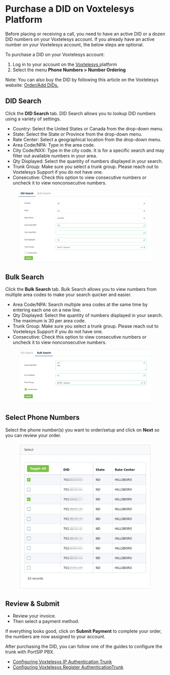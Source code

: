 # Purchase a DID on Voxtelesys Platform

Before placing or receiving a call, you need to have an active DID or a dozen DID numbers on your Voxtelesys account. If you already have an active number on your Voxtelesys account, the below steps are optional.

To purchase a DID on your Voxtelesys account:

1. Log in to your account on the [Voxtelesys ](https://portal.voxtelesys.net/)platform
2. Select the menu **Phone Numbers > Number Ordering**

Note: You can also buy the DID by following this article on the Voxtelesys website: [Order/Add DIDs.](https://voxtelesys.com/tutorial/voxtelesys-portal-order-add-dids)

## **DID Search**

Click the **DID Search** tab. DID Search allows you to lookup DID numbers using a variety of settings.

* Country: Select the United States or Canada from the drop-down menu.
* State: Select the State or Province from the drop-down menu.
* Rate Center: Select a geographical location from the drop-down menu.
* Area Code/NPA: Type in the area code.
* City Code/NXX: Type in the city code. It is for a specific search and may filter out available numbers in your area.
* Qty Displayed: Select the quantity of numbers displayed in your search.
* Trunk Group: Make sure you select a trunk group. Please reach out to Voxtelesys Support if you do not have one.
* Consecutive: Check this option to view consecutive numbers or uncheck it to view nonconsecutive numbers.

<figure><img src="../../.gitbook/assets/voxtelesys-fig1.png" alt=""><figcaption></figcaption></figure>

## Bulk Search

Click the **Bulk Search** tab. Bulk Search allows you to view numbers from multiple area codes to make your search quicker and easier.

* Area Code/NPA: Search multiple area codes at the same time by entering each one on a new line.
* Qty Displayed: Select the quantity of numbers displayed in your search. The maximum is 30 per area code.
* Trunk Group: Make sure you select a trunk group. Please reach out to Voxtelesys Support if you do not have one.
* Consecutive: Check this option to view consecutive numbers or uncheck it to view nonconsecutive numbers.

<figure><img src="../../.gitbook/assets/voxtelesys-fig2.png" alt=""><figcaption></figcaption></figure>

## Select Phone Numbers

Select the phone number(s) you want to order/setup and click on **Next** so you can review your order.

<figure><img src="../../.gitbook/assets/voxtelesys-fig3.png" alt="" width="563"><figcaption></figcaption></figure>

## Review & Submit

* Review your invoice.
* Then select a payment method.

If everything looks good, click on **Submit Payment** to complete your order,  the numbers are now assigned to your account.

After purchasing the DID, you can follow one of the guides to configure the trunk with PortSIP PBX.

* [Configuring Voxtelesys IP Authentication Trunk](configuring-questblue-ip-authentication-trunk.md)
* [Configuring Voxtelesys Register AuthenticationTrunk](configuring-questblue-register-authentication-trunk.md)

